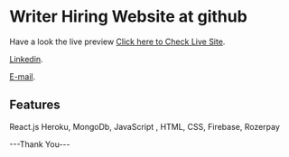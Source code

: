 # Writer Hiring Website at github

Have a look the live preview [Click here to Check Live Site](https://writer-hire-simple-kongkon.netlify.app/).

[Linkedin](https://www.linkedin.com/in/kongkon-biswas-a2374314a/).

[E-mail](kongkonbiswas3241@gmail.com).

## Features
React.js
Heroku,
MongoDb,
JavaScript ,
HTML,
CSS,
Firebase,
Rozerpay

---Thank You---